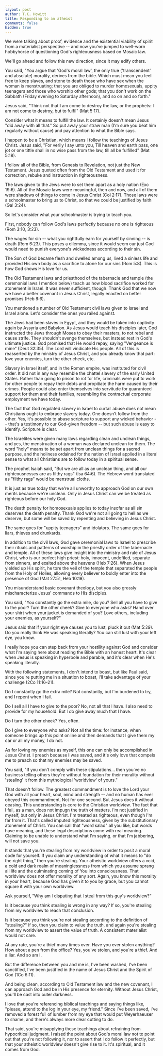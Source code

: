 ```yaml
---
layout: post
author: T.C. Howitt
title: Responding to an atheist
comments: false
hidden: true
---
```


We were talking about proof, evidence and the existential viability of spirit from a materialist perspective -- and now you've jumped to well-worn hobbyhorse of questioning God's righteousness based on Mosaic law.

We'll go ahead and follow this new direction, since it may edify others.

You said, "You argue that 'God's moral law', the only true ('transcendent' and absolute) morality, derives from the bible. Which must mean you feel free to keep slaves, and stone to death those who have sex when the woman is menstruating; that you are obliged to murder homosexuals, uppity teenagers and those who worship other gods; that you don't work on the Sabbath (Friday evening to Saturday afternoon), and so on and so forth."

Jesus said, "Think not that I am come to destroy the law, or the prophets: I am not come to destroy, but to fulfil" (Mat 5:17).

Consider what it means to fulfill the law.  It certainly doesn't mean Jesus "did away with all that."  So put away your straw man (I'm sure you beat him regularly without cause) and pay attention to what the Bible says.

I happen to be a Christian, which means I follow the teachings of Jesus Christ.  Jesus said, "For verily I say unto you, Till heaven and earth pass, one jot or one tittle shall in no wise pass from the law, till all be fulfilled" (Mat 5:18).

I follow all of the Bible, from Genesis to Revelation, not just the New Testament.  Jesus quoted often from the Old Testament and used it for correction, rebuke and instruction in righteousness. 

The laws given to the Jews were to set them apart as a holy nation (Exo 19:6).  All of the Mosaic laws were meaningful, then and now, and all of them were shadows of things to come in Jesus Christ (Col 2:17).  Those laws were a schoolmaster to bring us to Christ, so that we could be justified by faith (Gal 3:24).

So let's consider what your schoolmaster is trying to teach you.

First, nobody can follow God's laws perfectly because no one is righteous (Rom 3:10, 3:23).

The wages for sin -- what you rightfully earn for yourself by sinning -- is death (Rom 6:23).  This poses a dilemma, since it would seem our just God would need to punish everyone's wickedness according to their sin.

The Son of God became flesh and dwelled among us, lived a sinless life and provided His own body as a sacrifice to atone for our sins (Rom 5:8).  This is how God shows His love for us.

The Old Testament laws and priesthood of the tabernacle and temple (the ceremonial laws I mention below) teach us how blood sacrifice worked for atonement in Israel.  It was never sufficient, though.  Thank God that we now we have a better covenant in Jesus Christ, legally enacted on better promises (Heb 8:6).

You mentioned a number of Old Testament civil laws given to Israel and Israel alone.  Let's consider the ones you railed against.

The Jews had been slaves in Egypt, and they would be taken into captivity again by Assyria and Babylon.  As Jesus would teach his disciples later, God instructed the Jews through Moses to obey their masters, to not rebel and cause strife.  They shouldn't avenge themselves, but instead rest in God's ultimate justice.  God promised that He would repay, saying "Vengeance is mine" (Deut 32:35).  The Lord will vindicate His people.  All of this is reasserted by the ministry of Jesus Christ, and you already know that part: love your enemies, turn the other cheek, etc.

Slavery in Israel itself, and in the Roman empire, was instituted for civil order.  It did not in any way resemble the chattel slavery of the early United States.  Rather than going to prison to rot for life, criminals were put to work for other people to repay their debts and propitiate the harm caused by their crimes.  People could also enter themselves into servitude for guaranteed support for them and their families, resembling the contractual corporate employment we have today.

The fact that God regulated slavery in Israel to curtail abuse does not mean Christians ought to embrace slavery today.  One doesn't follow from the other.  Yes, it's possible to abuse scripture to support any wicked behavior -- that's a testimony to our God-given freedom -- but such abuse is easy to identify.  Scripture is clear.

The Israelites were given many laws regarding clean and unclean things, and yes, the menstruation of a woman was declared unclean for them.  The word "holy" means to be set apart from unclean things for a sacred purpose, and the holiness ordained for the nation of Israel applied in a literal sense to what all Christians are to follow today in a spiritual sense.

The prophet Isaiah said, "But we are all as an unclean thing, and all our righteousnesses are as filthy rags" (Isa 64:6).  The Hebrew word translated as "filthy rags" would be menstrual cloths.

It is just as true today that we're all unworthy to approach God on our own merits because we're unclean.  Only in Jesus Christ can we be treated as righteous before our holy God.

The death penalty for homosexuals applies to today insofar as all sin deserves the death penalty.  Thank God we're not all going to hell as we deserve, but some will be saved by repenting and believing in Jesus Christ.

The same goes for "uppity teenagers" and idolators.  The same goes for liars, thieves and drunkards.

In addition to the civil laws, God gave ceremonial laws to Israel to prescribe their rituals and patterns of worship in the priestly order of the tabernacle and temple.  All of these laws give insight into the ministry and rule of Jesus Christ, who is our perfect high priest: holy, innocent, undefiled, separate from sinners, and exalted above the heavens (Heb 7:26).  When Jesus yielded up His spirit, he tore the veil of the temple that separated the people from the Holy of Holies, allowing every believer to boldly enter into the presence of God (Mat 27:51, Heb 10:19).

You misunderstand basic covenant theology, but you also grossly mischaracterize Jesus' commands to His disciples.

You said, "You constantly go the extra mile, do you?  Sell all you have to give to the poor?  Turn the other cheek?  Give to everyone who asks?  Hand over your shirt when your jacket is demanded of you?  Love others, including your enemies, as yourself?"

Jesus said that if your right eye causes you to lust, pluck it out (Mat 5:29).  Do you really think He was speaking literally?  You can still lust with your left eye, you know.

I really hope you can step back from your hostility against God and consider what I'm saying here about reading the Bible with an honest heart.  It's clear when Jesus is speaking in hyperbole and parable, and it's clear when He's speaking literally.

With the following statements, I don't intend to boast, but like Paul said, since you're putting me in a situation to boast, I'll take advantage of your challenge (2Co 11:16-21).

Do I constantly go the extra mile?  Not constantly, but I'm burdened to try, and I repent when I fail.

Do I sell all I have to give to the poor?  No, not all that I have.  I also need to provide for my household.  But I do give away much that I have.

Do I turn the other cheek?  Yes, often.

Do I give to everyone who asks?  Not all the time: for instance, when someone brings up this point online and then demands that I give them my car or all my money, I do not.

As for loving my enemies as myself, this one can only be accomplished in Jesus Christ.  I preach because I was saved, and it's only love that compels me to preach so that my enemies may be saved.

You said, "If you don't comply with these stipulations... then you've no business telling others they're without foundation for their morality without 'stealing' it from this mythological 'worldview' of yours."

That doesn't follow.  The greatest commandment is to love the Lord your God with all your heart, soul, mind and strength -- and no human has ever obeyed this commandment.  Not for one second.  But Jesus does it without ceasing.  This understanding is core to the Christian worldview.  The fact that I fail, as a man, does not impugn the truth of matters.  I'm not justified in myself, but only in Jesus Christ.  I'm treated as righteous, even though I'm far from it.  That's called imputed righteousness, given by the substitutionary atonement of Christ.  You can call that "word salad" all you like, but words have meaning, and these legal descriptions come with real meaning.  Claiming to be unable to understand what I'm saying, or that I'm jabbering, will not save you.

It stands that you're stealing from my worldview in order to posit a moral code for yourself.  If you claim any understanding of what it means to "do the right thing," then you're stealing.  Your atheistic worldview offers a void, a cold and dark realm of meaninglessness from which you assume sprang all life and the culminating coming of You into consciousness.  That worldview does not offer morality of any sort.  Again, you know this morality in your heart, because God has given it to you by grace, but you cannot square it with your own worldview.

Ask yourself, "Why am I disputing that I steal from this guy's worldview?"

Is it because you think stealing is wrong in any way?  If so, you're stealing from my worldview to reach that conclusion.

Is it because you think you're not stealing according to the definition of "stealing?"  If so, then you claim to value the truth, and again you're stealing from my worldview to assert the value of truth.  A consistent materialist would not care.

At any rate, you're a thief many times over.  Have you ever stolen anything?  How about a pen from the office?  Yes, you've stolen, and you're a thief.  And a liar.  And so am I.

But the difference between you and me is, I've been washed, I've been sanctified, I've been justified in the name of Jesus Christ and the Spirit of God (1Co 6:11).

And being clean, according to Old Testament law and the new covenant, I can approach God and be in His presence for eternity.  Without Jesus Christ, you'll be cast into outer darkness.

I love that you're referencing biblical teachings and saying things like, "please, attend to the log in your eye, my friend."  Since I've been saved, I've removed a forest full of lumber from my eye that would put Weyerhaeuser to shame, and there's always more clear cutting to do.

That said, you're misapplying these teachings about refraining from hypocritical judgment.  I raised the point about God's moral law not to point out that you're not following it, nor to assert that I do follow it perfectly, but that your atheistic worldview doesn't give rise to it.  It's spiritual, and it comes from God.
